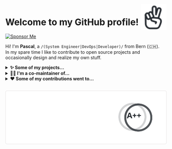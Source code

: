 <!-- HELO from the other side! -->

<a href="https://iconoir.com">
  <picture>
    <source media="(prefers-color-scheme: dark)" srcset="./data/peace-hand-dark.svg">
    <img alt="Peace Hand" align="right" width="16%" src="./data/peace-hand-light.svg">
  </picture>
</a>

# Welcome to my GitHub profile!

[![Sponsor Me](https://img.shields.io/static/v1?label=Sponsor%20Me&message=%E2%9D%A4&logo=github)](https://github.com/sponsors/paescuj)

Hi! I'm **Pascal**, a `/(System Engineer|DevOps|Developer)/` from Bern (<span title="Switzerland">🇨🇭</span>).  
In my spare time I like to contribute to open source projects and occasionally design and realize my own stuff.

<!-- references:start -->

<details><summary><strong>✨ Some of my projects... </strong></summary>
<p>
<table><tr><td width="550px">
<p>

[paescuj](https://github.com/paescuj) / [**jaa**](https://github.com/paescuj/jaa)

</p>

> Job Application Assistant - Keep track of your ongoing job applications and impress your future employer with a unique way of applying

[![License of jaa](https://img.shields.io/github/license/paescuj/jaa?label=License)](https://github.com/paescuj/jaa)
[![Top language of jaa](https://img.shields.io/github/languages/top/paescuj/jaa)](https://github.com/paescuj/jaa)

</td></tr></table>
<table><tr><td width="550px">
<p>

[paescuj](https://github.com/paescuj) / [**universe**](https://github.com/paescuj/universe)

</p>

> My god, it's full of stars

[![License of universe](https://img.shields.io/github/license/paescuj/universe?label=License)](https://github.com/paescuj/universe)
[![Top language of universe](https://img.shields.io/github/languages/top/paescuj/universe)](https://github.com/paescuj/universe)

</td></tr></table>
</p>
</details>


<details><summary><strong>👨‍💻 I'm a co-maintainer of...</strong></summary>
<p>
<table><tr><td width="550px">
<p>

[open-cli-tools](https://github.com/open-cli-tools) / [**concurrently**](https://github.com/open-cli-tools/concurrently)

</p>

> Run commands concurrently. Like `npm run watch-js & npm run watch-less` but better.

[![Stars of concurrently on GitHub](https://img.shields.io/github/stars/open-cli-tools/concurrently?label=Stars&logo=github)](https://github.com/open-cli-tools/concurrently)
[![Weekly downloads of concurrently on NPM](https://img.shields.io/npm/dw/concurrently?label=Downloads&logo=npm)](https://www.npmjs.com/package/concurrently)
[![Dependent repos of concurrently](https://img.shields.io/librariesio/dependent-repos/npm/concurrently?label=Dependent%20Repos)](https://github.com/open-cli-tools/concurrently)
[![Top language of concurrently](https://img.shields.io/github/languages/top/open-cli-tools/concurrently)](https://github.com/open-cli-tools/concurrently)

</td></tr></table>
<table><tr><td width="550px">
<p>

[fkirc](https://github.com/fkirc) / [**skip-duplicate-actions**](https://github.com/fkirc/skip-duplicate-actions)

</p>

> Save time and cost when using GitHub Actions

[![Stars of skip-duplicate-actions on GitHub](https://img.shields.io/github/stars/fkirc/skip-duplicate-actions?label=Stars&logo=github)](https://github.com/fkirc/skip-duplicate-actions)
[![Top language of skip-duplicate-actions](https://img.shields.io/github/languages/top/fkirc/skip-duplicate-actions)](https://github.com/fkirc/skip-duplicate-actions)

</td></tr></table>
</p>
</details>


<details><summary><strong>❤️ Some of my contributions went to...</strong></summary>
<p>
<table><tr><td width="550px">
<p>

[directus](https://github.com/directus) / [**directus**](https://github.com/directus/directus)

</p>

> The Modern Data Stack 🐰 — Directus is an instant REST+GraphQL API and intuitive no-code data collaboration app for any SQL database.

[![Stars of directus on GitHub](https://img.shields.io/github/stars/directus/directus?label=Stars&logo=github)](https://github.com/directus/directus)
[![Weekly downloads of directus on NPM](https://img.shields.io/npm/dw/directus?label=Downloads&logo=npm)](https://www.npmjs.com/package/directus)
[![Top language of directus](https://img.shields.io/github/languages/top/directus/directus)](https://github.com/directus/directus)

</td></tr></table>
<table><tr><td width="550px">
<p>

[iconoir-icons](https://github.com/iconoir-icons) / [**iconoir**](https://github.com/iconoir-icons/iconoir)

</p>

> An open source icons library with 1K+ icons, supporting React, React Native, Flutter, CSS, Figma, and Framer.

[![Stars of iconoir on GitHub](https://img.shields.io/github/stars/iconoir-icons/iconoir?label=Stars&logo=github)](https://github.com/iconoir-icons/iconoir)
[![Weekly downloads of iconoir on NPM](https://img.shields.io/npm/dw/iconoir?label=Downloads&logo=npm)](https://www.npmjs.com/package/iconoir)
[![Top language of iconoir](https://img.shields.io/github/languages/top/iconoir-icons/iconoir)](https://github.com/iconoir-icons/iconoir)

</td></tr></table>
<table><tr><td width="550px">
<p>

[chdsbd](https://github.com/chdsbd) / [**kodiak**](https://github.com/chdsbd/kodiak)

</p>

> 🔮 A bot to automatically update and merge GitHub PRs

[![Stars of kodiak on GitHub](https://img.shields.io/github/stars/chdsbd/kodiak?label=Stars&logo=github)](https://github.com/chdsbd/kodiak)
[![Top language of kodiak](https://img.shields.io/github/languages/top/chdsbd/kodiak)](https://github.com/chdsbd/kodiak)

</td></tr></table>
</p>
</details>

<!-- references:end -->

<h2></h2>

<a href="https://github.com/anuraghazra/github-readme-stats">
  <picture>
    <source media="(prefers-color-scheme: dark)" srcset="./data/stats-dark.svg">
    <img alt="Pascal's GitHub Statistics" width="550px" src="./data/stats-light.svg">
  </picture>
</a>
